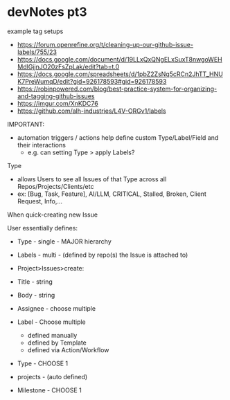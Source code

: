 # devNotes pt3


example tag setups 
- https://forum.openrefine.org/t/cleaning-up-our-github-issue-labels/755/23
- https://docs.google.com/document/d/19LLxQxQNgELxSuxT8nwgoWEHMdlGjjnJO20zFsZpLak/edit?tab=t.0
- https://docs.google.com/spreadsheets/d/1pbZ2ZsNq5cRCn2JhTT_HNUK7PreWumqD/edit?gid=926178593#gid=926178593
- https://robinpowered.com/blog/best-practice-system-for-organizing-and-tagging-github-issues
- https://imgur.com/XnKDC76
- https://github.com/alh-industries/L4V-ORGv1/labels



IMPORTANT: 

- automation triggers / actions help define custom Type/Label/Field and their interactions
  - e.g. can setting Type > apply Labels?  

Type
- allows Users to see all Issues of that Type across all Repos/Projects/Clients/etc
- ex: [Bug, Task, Feature], AI/LLM, CRITICAL, Stalled, Broken, Client Request, Info,...
  
When quick-creating new Issue

User essentially defines:
- Type - single - MAJOR hierarchy
- Labels - multi - (defined by repo(s) the Issue is attached to)


- Project>Issues>create: 
- Title - string
- Body - string
- Assignee - choose multiple
- Label - Choose multiple
  - defined manually
  - defined by Template
  - defined via Action/Workflow
- Type - CHOOSE 1
- projects - (auto defined)
- Milestone - CHOOSE 1
